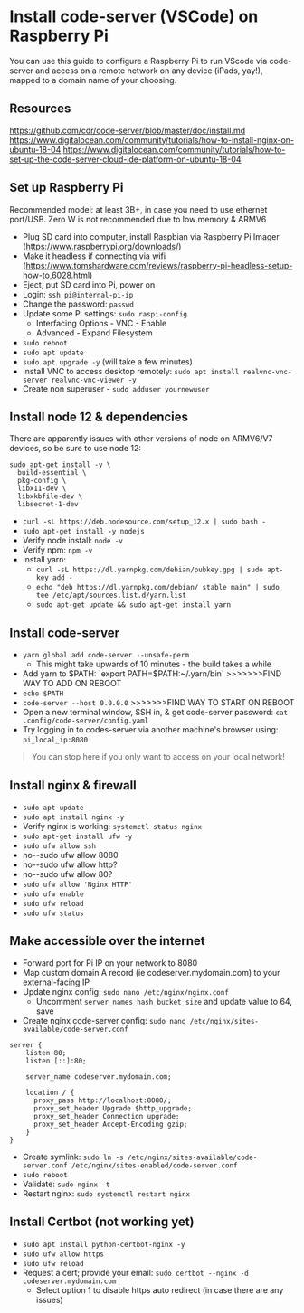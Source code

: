 # Install code-server (VSCode) on Raspberry Pi

You can use this guide to configure a Raspberry Pi to run VScode via code-server and access on a remote network on any device (iPads, yay!), mapped to a domain name of your choosing. 

## Resources
https://github.com/cdr/code-server/blob/master/doc/install.md
https://www.digitalocean.com/community/tutorials/how-to-install-nginx-on-ubuntu-18-04
https://www.digitalocean.com/community/tutorials/how-to-set-up-the-code-server-cloud-ide-platform-on-ubuntu-18-04

## Set up Raspberry Pi
Recommended model: at least 3B+, in case you need to use ethernet port/USB. Zero W is not recommended due to low memory & ARMV6

* Plug SD card into computer, install Raspbian via Raspberry Pi Imager (https://www.raspberrypi.org/downloads/)
* Make it headless if connecting via wifi (https://www.tomshardware.com/reviews/raspberry-pi-headless-setup-how-to,6028.html)
* Eject, put SD card into Pi, power on
* Login: `ssh pi@internal-pi-ip`
* Change the password: `passwd`
* Update some Pi settings: `sudo raspi-config`
  * Interfacing Options - VNC - Enable
  * Advanced - Expand Filesystem 
* `sudo reboot`
* `sudo apt update`
* `sudo apt upgrade -y`  (will take a few minutes)
* Install VNC to access desktop remotely: `sudo apt install realvnc-vnc-server realvnc-vnc-viewer -y`
* Create non superuser - `sudo adduser yournewuser`

## Install node 12 & dependencies
There are apparently issues with other versions of node on ARMV6/V7 devices, so be sure to use node 12:
```
sudo apt-get install -y \
  build-essential \
  pkg-config \
  libx11-dev \
  libxkbfile-dev \
  libsecret-1-dev
```
* `curl -sL https://deb.nodesource.com/setup_12.x | sudo bash -`
* `sudo apt-get install -y nodejs`
* Verify node install: `node -v`
* Verify npm: `npm -v`
* Install yarn: 
  * `curl -sL https://dl.yarnpkg.com/debian/pubkey.gpg | sudo apt-key add -`
  * `echo "deb https://dl.yarnpkg.com/debian/ stable main" | sudo tee /etc/apt/sources.list.d/yarn.list`
  * `sudo apt-get update && sudo apt-get install yarn`

## Install code-server
* `yarn global add code-server --unsafe-perm`
  * This might take upwards of 10 minutes - the build takes a while
* Add yarn to $PATH: `export PATH=$PATH:~/.yarn/bin`  >>>>>>>FIND WAY TO ADD ON REBOOT
* `echo $PATH`
* `code-server --host 0.0.0.0`    >>>>>>>FIND WAY TO START ON REBOOT
* Open a new terminal window, SSH in, & get code-server password: `cat .config/code-server/config.yaml`
* Try logging in to codes-server via another machine's browser using: `pi_local_ip:8080`
> You can stop here if you only want to access on your local network!

## Install nginx & firewall
* `sudo apt update`
* `sudo apt install nginx -y`
* Verify nginx is working: `systemctl status nginx`
* `sudo apt-get install ufw -y`
* `sudo ufw allow ssh`
* no--sudo ufw allow 8080
* no--sudo ufw allow http?
* no--sudo ufw allow 80?
* `sudo ufw allow 'Nginx HTTP'`
* `sudo ufw enable`
* `sudo ufw reload`
* `sudo ufw status`

## Make accessible over the internet
* Forward port for Pi IP on your network to 8080
* Map custom domain A record (ie codeserver.mydomain.com) to your external-facing IP
* Update nginx config: `sudo nano /etc/nginx/nginx.conf`
  * Uncomment `server_names_hash_bucket_size` and update value to 64, save
* Create nginx code-server config: `sudo nano /etc/nginx/sites-available/code-server.conf`
```
server {
    listen 80;
    listen [::]:80;

    server_name codeserver.mydomain.com;

    location / {
      proxy_pass http://localhost:8080/;
      proxy_set_header Upgrade $http_upgrade;
      proxy_set_header Connection upgrade;
      proxy_set_header Accept-Encoding gzip;
    }
}
```
* Create symlink: `sudo ln -s /etc/nginx/sites-available/code-server.conf /etc/nginx/sites-enabled/code-server.conf`
* `sudo reboot`
* Validate: `sudo nginx -t`
* Restart nginx: `sudo systemctl restart nginx`

## Install Certbot (not working yet)
* `sudo apt install python-certbot-nginx -y`
* `sudo ufw allow https`
* `sudo ufw reload`
* Request a cert; provide your email: `sudo certbot --nginx -d codeserver.mydomain.com`
  * Select option 1 to disable https auto redirect (in case there are any issues)
